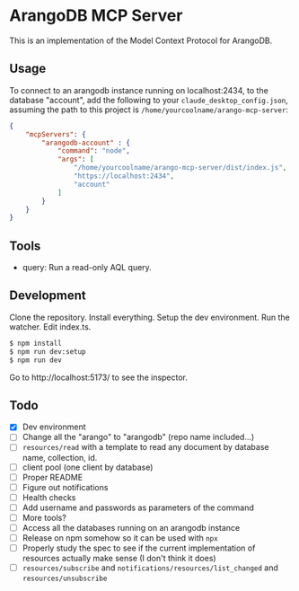 # ArangoDB MCP Server

This is an implementation of the Model Context Protocol for ArangoDB.

## Usage

To connect to an arangodb instance running on localhost:2434, to the database "account", add the following to your `claude_desktop_config.json`, assuming the path to this project is `/home/yourcoolname/arango-mcp-server`:

```json
{
	"mcpServers": {
		"arangodb-account" : {
			"command": "node",
			"args": [
				"/home/yourcoolname/arango-mcp-server/dist/index.js",
				"https://localhost:2434",
				"account"
			]
		}
	}
}
```

## Tools

- query: Run a read-only AQL query.

## Development

Clone the repository.
Install everything.
Setup the dev environment.
Run the watcher.
Edit index.ts.

```sh
$ npm install
$ npm run dev:setup
$ npm run dev
```

Go to http://localhost:5173/ to see the inspector.

## Todo

- [x] Dev environment
- [ ] Change all the "arango" to "arangodb" (repo name included...)
- [ ] `resources/read` with a template to read any document by database name, collection, id.
- [ ] client pool (one client by database)
- [ ] Proper README
- [ ] Figure out notifications
- [ ] Health checks
- [ ] Add username and passwords as parameters of the command
- [ ] More tools?
- [ ] Access all the databases running on an arangodb instance
- [ ] Release on npm somehow so it can be used with `npx`
- [ ] Properly study the spec to see if the current implementation of resources actually make sense (I don't think it does)
- [ ] `resources/subscribe` and `notifications/resources/list_changed` and `resources/unsubscribe`